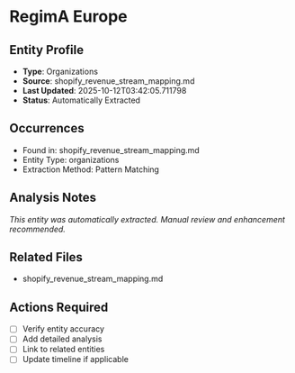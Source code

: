 # RegimA Europe

## Entity Profile
- **Type**: Organizations
- **Source**: shopify_revenue_stream_mapping.md
- **Last Updated**: 2025-10-12T03:42:05.711798
- **Status**: Automatically Extracted

## Occurrences
- Found in: shopify_revenue_stream_mapping.md
- Entity Type: organizations
- Extraction Method: Pattern Matching

## Analysis Notes
*This entity was automatically extracted. Manual review and enhancement recommended.*

## Related Files
- shopify_revenue_stream_mapping.md

## Actions Required
- [ ] Verify entity accuracy
- [ ] Add detailed analysis
- [ ] Link to related entities
- [ ] Update timeline if applicable
